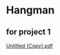 # Hangman
## for project 1 

[Untitled (Copy).pdf](https://github.com/windtronic/hangman/files/10580732/Untitled.Copy.pdf)

